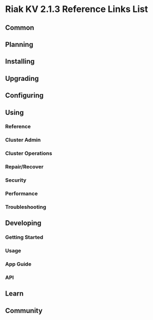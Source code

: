 
# Riak KV 2.1.3 Reference Links List

## Common

[downloads]: {{<baseurl>}}riak/kv/2.0.5/downloads/
[install index]: {{<baseurl>}}riak/kv/2.0.5/setup/installing
[upgrade index]: {{<baseurl>}}riak/kv/2.0.5/upgrading
[plan index]: {{<baseurl>}}riak/kv/2.0.5/planning
[config index]: {{<baseurl>}}riak/kv/2.1.3/using/configuring/
[config reference]: {{<baseurl>}}riak/kv/2.0.5/configuring/reference/
[manage index]: {{<baseurl>}}riak/kv/2.0.5/using/managing
[performance index]: {{<baseurl>}}riak/kv/2.0.5/using/performance
[glossary vnode]: {{<baseurl>}}riak/kv/2.0.5/learn/glossary/#vnode
[contact basho]: http://basho.com/contact/

## Planning

[plan index]: {{<baseurl>}}riak/kv/2.0.5/setup/planning
[plan start]: {{<baseurl>}}riak/kv/2.0.5/setup/planning/start
[plan backend]: {{<baseurl>}}riak/kv/2.0.5/setup/planning/backend
[plan backend bitcask]: {{<baseurl>}}riak/kv/2.0.5/setup/planning/backend/bitcask
[plan backend leveldb]: {{<baseurl>}}riak/kv/2.0.5/setup/planning/backend/leveldb
[plan backend memory]: {{<baseurl>}}riak/kv/2.0.5/setup/planning/backend/memory
[plan backend multi]: {{<baseurl>}}riak/kv/2.0.5/setup/planning/backend/multi
[plan cluster capacity]: {{<baseurl>}}riak/kv/2.0.5/setup/planning/cluster-capacity
[plan bitcask capacity]: {{<baseurl>}}riak/kv/2.0.5/setup/planning/bitcask-capacity-calc
[plan best practices]: {{<baseurl>}}riak/kv/2.0.5/setup/planning/best-practices
[plan future]: {{<baseurl>}}riak/kv/2.0.5/setup/planning/future

## Installing

[install index]: {{<baseurl>}}riak/kv/2.0.5/setup/installing
[install aws]: {{<baseurl>}}riak/kv/2.0.5/setup/installing/amazon-web-services
[install debian & ubuntu]: {{<baseurl>}}riak/kv/2.0.5/setup/installing/debian-ubuntu
[install freebsd]: {{<baseurl>}}riak/kv/2.0.5/setup/installing/freebsd
[install mac osx]: {{<baseurl>}}riak/kv/2.0.5/setup/installing/mac-osx
[install rhel & centos]: {{<baseurl>}}riak/kv/2.0.5/setup/installing/rhel-centos
[install smartos]: {{<baseurl>}}riak/kv/2.0.5/setup/installing/smartos
[install solaris]: {{<baseurl>}}riak/kv/2.0.5/setup/installing/solaris
[install suse]: {{<baseurl>}}riak/kv/2.0.5/setup/installing/suse
[install windows azure]: {{<baseurl>}}riak/kv/2.0.5/setup/installing/windows-azure

[install source index]: {{<baseurl>}}riak/kv/2.0.5/setup/installing/source
[install source erlang]: {{<baseurl>}}riak/kv/2.0.5/setup/installing/source/erlang
[install source jvm]: {{<baseurl>}}riak/kv/2.0.5/setup/installing/source/jvm

[install verify]: {{<baseurl>}}riak/kv/2.0.5/setup/installing/verify

## Upgrading

[upgrade index]: {{<baseurl>}}riak/kv/2.0.5/setup/upgrading
[upgrade checklist]: {{<baseurl>}}riak/kv/2.0.5/setup/upgrading/checklist
[upgrade version]: {{<baseurl>}}riak/kv/2.0.5/setup/upgrading/version
[upgrade cluster]: {{<baseurl>}}riak/kv/2.0.5/setup/upgrading/cluster
[upgrade mdc]: {{<baseurl>}}riak/kv/2.0.5/setup/upgrading/multi-datacenter
[upgrade downgrade]: {{<baseurl>}}riak/kv/2.0.5/setup/downgrade

## Configuring

[config index]: {{<baseurl>}}riak/kv/2.0.5/configuring
[config basic]: {{<baseurl>}}riak/kv/2.0.5/configuring/basic
[config backend]: {{<baseurl>}}riak/kv/2.0.5/configuring/backend
[config manage]: {{<baseurl>}}riak/kv/2.0.5/configuring/managing
[config reference]: {{<baseurl>}}riak/kv/2.0.5/configuring/reference/
[config strong consistency]: {{<baseurl>}}riak/kv/2.0.5/configuring/strong-consistency
[config load balance]: {{<baseurl>}}riak/kv/2.0.5/configuring/load-balancing-proxy
[config mapreduce]: {{<baseurl>}}riak/kv/2.0.5/configuring/mapreduce
[config search]: {{<baseurl>}}riak/kv/2.0.5/configuring/search/

[config v3 mdc]: {{<baseurl>}}riak/kv/2.0.5/configuring/v3-multi-datacenter
[config v3 nat]: {{<baseurl>}}riak/kv/2.0.5/configuring/v3-multi-datacenter/nat
[config v3 quickstart]: {{<baseurl>}}riak/kv/2.0.5/configuring/v3-multi-datacenter/quick-start
[config v3 ssl]: {{<baseurl>}}riak/kv/2.0.5/configuring/v3-multi-datacenter/ssl

[config v2 mdc]: {{<baseurl>}}riak/kv/2.0.5/configuring/v2-multi-datacenter
[config v2 nat]: {{<baseurl>}}riak/kv/2.0.5/configuring/v2-multi-datacenter/nat
[config v2 quickstart]: {{<baseurl>}}riak/kv/2.0.5/configuring/v2-multi-datacenter/quick-start
[config v2 ssl]: {{<baseurl>}}riak/kv/2.0.5/configuring/v2-multi-datacenter/ssl

## Using

[use index]: {{<baseurl>}}riak/kv/2.0.5/using/
[use admin commands]: {{<baseurl>}}riak/kv/2.0.5/using/cluster-admin-commands
[use running cluster]: {{<baseurl>}}riak/kv/2.0.5/using/running-a-cluster

### Reference

[use ref custom code]: {{<baseurl>}}riak/kv/2.0.5/using/reference/custom-code
[use ref handoff]: {{<baseurl>}}riak/kv/2.0.5/using/reference/handoff
[use ref monitoring]: {{<baseurl>}}riak/kv/2.0.5/using/reference/statistics-monitoring
[use ref search]: {{<baseurl>}}riak/kv/2.0.5/using/reference/search
[use ref 2i]: {{<baseurl>}}riak/kv/2.0.5/using/reference/secondary-indexes
[use ref snmp]: {{<baseurl>}}riak/kv/2.0.5/using/reference/snmp
[use ref strong consistency]: {{<baseurl>}}riak/kv/2.1.3/using/reference/strong-consistency
[use ref jmx]: {{<baseurl>}}riak/kv/2.0.5/using/reference/jmx
[use ref obj del]: {{<baseurl>}}riak/kv/2.0.5/using/reference/object-deletion/
[use ref v3 mdc]: {{<baseurl>}}riak/kv/2.0.5/using/reference/v3-multi-datacenter
[use ref v2 mdc]: {{<baseurl>}}riak/kv/2.0.5/using/reference/v2-multi-datacenter

### Cluster Admin

[use admin index]: {{<baseurl>}}riak/kv/2.0.5/using/admin/
[use admin commands]: {{<baseurl>}}riak/kv/2.0.5/using/admin/commands/
[use admin riak cli]: {{<baseurl>}}riak/kv/2.0.5/using/admin/riak-cli/
[use admin riak-admin]: {{<baseurl>}}riak/kv/2.0.5/using/admin/riak-admin/
[use admin riak control]: {{<baseurl>}}riak/kv/2.0.5/using/admin/riak-control/

### Cluster Operations

[cluster ops add remove node]: {{<baseurl>}}riak/kv/2.0.5/using/cluster-operations/adding-removing-nodes
[cluster ops inspect node]: {{<baseurl>}}riak/kv/2.0.5/using/cluster-operations/inspecting-node
[cluster ops change info]: {{<baseurl>}}riak/kv/2.0.5/using/cluster-operations/changing-cluster-info
[cluster ops load balance]: {{<baseurl>}}riak/kv/2.0.5/configuring/load-balancing-proxy
[cluster ops bucket types]: {{<baseurl>}}riak/kv/2.0.5/using/cluster-operations/bucket-types
[cluster ops handoff]: {{<baseurl>}}riak/kv/2.0.5/using/cluster-operations/handoff
[cluster ops log]: {{<baseurl>}}riak/kv/2.0.5/using/cluster-operations/logging
[cluster ops obj del]: {{<baseurl>}}riak/kv/2.0.5/using/reference/object-deletion
[cluster ops backup]: {{<baseurl>}}riak/kv/2.0.5/using/cluster-operations/backing-up
[cluster ops mdc]: {{<baseurl>}}riak/kv/2.0.5/using/cluster-operations/v3-multi-datacenter
[cluster ops strong consistency]: {{<baseurl>}}riak/kv/2.0.5/using/cluster-operations/strong-consistency
[cluster ops 2i]: {{<baseurl>}}riak/kv/2.0.5/using/reference/secondary-indexes
[cluster ops v3 mdc]: {{<baseurl>}}riak/kv/2.0.5/using/cluster-operations/v3-multi-datacenter
[cluster ops v2 mdc]: {{<baseurl>}}riak/kv/2.0.5/using/cluster-operations/v2-multi-datacenter

### Repair/Recover

[repair recover index]: {{<baseurl>}}riak/kv/2.0.5/using/repair-recovery
[repair recover index]: {{<baseurl>}}riak/kv/2.0.5/using/repair-recovery/failure-recovery/

### Security

[security index]: {{<baseurl>}}riak/kv/2.0.5/using/security/
[security basics]: {{<baseurl>}}riak/kv/2.0.5/using/security/basics
[security managing]: {{<baseurl>}}riak/kv/2.0.5/using/security/managing-sources/

### Performance

[perf index]: {{<baseurl>}}riak/kv/2.0.5/using/performance/
[perf benchmark]: {{<baseurl>}}riak/kv/2.0.5/using/performance/benchmarking
[perf open files]: {{<baseurl>}}riak/kv/2.0.5/using/performance/open-files-limit/
[perf erlang]: {{<baseurl>}}riak/kv/2.0.5/using/performance/erlang
[perf aws]: {{<baseurl>}}riak/kv/2.0.5/using/performance/amazon-web-services
[perf latency checklist]: {{<baseurl>}}riak/kv/2.0.5/using/performance/latency-reduction

### Troubleshooting

[troubleshoot http]: {{<baseurl>}}riak/kv/2.0.5/using/troubleshooting/http-204

## Developing

[dev index]: {{<baseurl>}}riak/kv/2.0.5/developing
[dev client libraries]: {{<baseurl>}}riak/kv/2.0.5/developing/client-libraries
[dev data model]: {{<baseurl>}}riak/kv/2.0.5/developing/data-modeling
[dev data types]: {{<baseurl>}}riak/kv/2.0.5/developing/data-types
[dev kv model]: {{<baseurl>}}riak/kv/2.0.5/developing/key-value-modeling

### Getting Started

[getting started]: {{<baseurl>}}riak/kv/2.0.5/developing/getting-started
[getting started java]: {{<baseurl>}}riak/kv/2.0.5/developing/getting-started/java
[getting started ruby]: {{<baseurl>}}riak/kv/2.0.5/developing/getting-started/ruby
[getting started python]: {{<baseurl>}}riak/kv/2.0.5/developing/getting-started/python
[getting started php]: {{<baseurl>}}riak/kv/2.0.5/developing/getting-started/php
[getting started csharp]: {{<baseurl>}}riak/kv/2.0.5/developing/getting-started/csharp
[getting started nodejs]: {{<baseurl>}}riak/kv/2.0.5/developing/getting-started/nodejs
[getting started erlang]: {{<baseurl>}}riak/kv/2.0.5/developing/getting-started/erlang
[getting started golang]: {{<baseurl>}}riak/kv/2.0.5/developing/getting-started/golang

[obj model java]: {{<baseurl>}}riak/kv/2.0.5/developing/getting-started/java/object-modeling
[obj model ruby]: {{<baseurl>}}riak/kv/2.0.5/developing/getting-started/ruby/object-modeling
[obj model python]: {{<baseurl>}}riak/kv/2.0.5/developing/getting-started/python/object-modeling
[obj model csharp]: {{<baseurl>}}riak/kv/2.0.5/developing/getting-started/csharp/object-modeling
[obj model nodejs]: {{<baseurl>}}riak/kv/2.0.5/developing/getting-started/nodejs/object-modeling
[obj model erlang]: {{<baseurl>}}riak/kv/2.0.5/developing/getting-started/erlang/object-modeling
[obj model golang]: {{<baseurl>}}riak/kv/2.0.5/developing/getting-started/golang/object-modeling

### Usage

[usage index]: {{<baseurl>}}riak/kv/2.0.5/developing/usage
[usage bucket types]: {{<baseurl>}}riak/kv/2.0.5/developing/usage/bucket-types
[usage commit hooks]: {{<baseurl>}}riak/kv/2.0.5/developing/usage/commit-hooks
[usage conflict resolution]: {{<baseurl>}}riak/kv/2.0.5/developing/usage/conflict-resolution
[usage content types]: {{<baseurl>}}riak/kv/2.0.5/developing/usage/content-types
[usage create objects]: {{<baseurl>}}riak/kv/2.0.5/developing/usage/creating-objects
[usage custom extractors]: {{<baseurl>}}riak/kv/2.0.5/developing/usage/custom-extractors
[usage delete objects]: {{<baseurl>}}riak/kv/2.0.5/developing/usage/deleting-objects
[usage mapreduce]: {{<baseurl>}}riak/kv/2.0.5/developing/usage/mapreduce
[usage search]: {{<baseurl>}}riak/kv/2.0.5/developing/usage/search
[usage search schema]: {{<baseurl>}}riak/kv/2.0.5/developing/usage/search-schemas
[usage search data types]: {{<baseurl>}}riak/kv/2.0.5/developing/usage/searching-data-types
[usage 2i]: {{<baseurl>}}riak/kv/2.0.5/developing/usage/secondary-indexes
[usage update objects]: {{<baseurl>}}riak/kv/2.0.5/developing/usage/updating-objects

### App Guide

[apps mapreduce]: {{<baseurl>}}riak/kv/2.0.5/developing/app-guide/advanced-mapreduce
[apps replication properties]: {{<baseurl>}}riak/kv/2.0.5/developing/app-guide/replication-properties
[apps strong consistency]: {{<baseurl>}}riak/kv/2.0.5/developing/app-guide/strong-consistency

### API

[dev api backend]: {{<baseurl>}}riak/kv/2.0.5/developing/api/backend
[dev api http]: {{<baseurl>}}riak/kv/2.0.5/developing/api/http
[dev api http status]: {{<baseurl>}}riak/kv/2.0.5/developing/api/http/status
[dev api pbc]: {{<baseurl>}}riak/kv/2.0.5/developing/api/protocol-buffers/

## Learn

[learn new nosql]: {{<baseurl>}}riak/kv/learn/new-to-nosql
[learn use cases]: {{<baseurl>}}riak/kv/learn/use-cases
[learn why riak]: {{<baseurl>}}riak/kv/learn/why-riak-kv

[glossary]: {{<baseurl>}}riak/kv/2.0.5/learn/glossary/
[glossary aae]: {{<baseurl>}}riak/kv/2.0.5/learn/glossary/#active-anti-entropy-aae
[glossary read rep]: {{<baseurl>}}riak/kv/2.0.5/learn/glossary/#read-repair
[glossary vnode]: {{<baseurl>}}riak/kv/2.0.5/learn/glossary/#vnode

[concept aae]: {{<baseurl>}}riak/kv/2.0.5/learn/concepts/active-anti-entropy/
[concept buckets]: {{<baseurl>}}riak/kv/2.0.5/learn/concepts/buckets
[concept cap neg]: {{<baseurl>}}riak/kv/2.0.5/learn/concepts/capability-negotiation
[concept causal context]: {{<baseurl>}}riak/kv/2.0.5/learn/concepts/causal-context
[concept clusters]: {{<baseurl>}}riak/kv/2.0.5/learn/concepts/clusters/
[concept crdts]: {{<baseurl>}}riak/kv/2.0.5/learn/concepts/crdts
[concept eventual consistency]: {{<baseurl>}}riak/kv/2.0.5/learn/concepts/eventual-consistency
[concept keys objects]: {{<baseurl>}}riak/kv/2.0.5/learn/concepts/keys-and-objects
[concept replication]: {{<baseurl>}}riak/kv/2.0.5/learn/concepts/replication
[concept strong consistency]: {{<baseurl>}}riak/kv/2.0.5/using/reference/strong-consistency
[concept vnodes]: {{<baseurl>}}riak/kv/2.0.5/learn/concepts/vnodes

## Community

[community]: {{<baseurl>}}community
[community projects]: {{<baseurl>}}community/projects
[reporting bugs]: {{<baseurl>}}community/reporting-bugs
[taishi]: {{<baseurl>}}community/taishi

